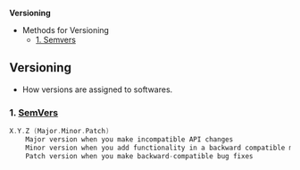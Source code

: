 **Versioning**
- Methods for Versioning
  - [1. Semvers](#sv)


## Versioning
- How versions are assigned to softwares. 

<a name=sv></a>
### 1. [SemVers](https://semver.org/)
```c
X.Y.Z (Major.Minor.Patch)
    Major version when you make incompatible API changes
    Minor version when you add functionality in a backward compatible manner
    Patch version when you make backward-compatible bug fixes
```
